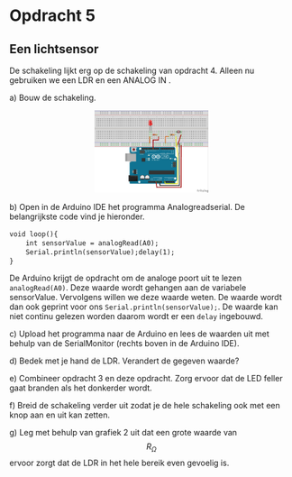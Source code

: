 # Opdracht 5

## Een lichtsensor

De schakeling lijkt erg op de schakeling van opdracht 4. 
Alleen nu gebruiken we een LDR en een ANALOG IN .

a) Bouw de schakeling.

<p align="center">
  <img src="../../../figures/arduino/Opdr5/LDR_bb.jpg " width="40%" title="LED_opdr2">
</p>

b) Open in de Arduino IDE het programma Analogreadserial.
De belangrijkste code vind je hieronder.
```angular2html
void loop(){
    int sensorValue = analogRead(A0);
    Serial.println(sensorValue);delay(1);
}
```

De Arduino krijgt de opdracht om de analoge poort uit te lezen ```analogRead(A0)```. 
Deze waarde wordt gehangen aan de variabele sensorValue. 
Vervolgens willen we deze waarde weten. 
De waarde wordt dan ook geprint voor ons ```Serial.println(sensorValue);```. 
De waarde kan niet continu gelezen worden daarom wordt er een ```delay``` ingebouwd.

c) Upload het programma naar de Arduino en lees de waarden uit met behulp van de SerialMonitor (rechts boven in de Arduino IDE).

d) Bedek met je hand de LDR. Verandert de gegeven waarde?

e) Combineer opdracht 3 en deze opdracht. 
Zorg ervoor dat de LED feller gaat branden als het donkerder wordt.

f) Breid de schakeling verder uit zodat je de hele schakeling ook met een knop aan en uit kan zetten.

g) Leg met behulp van grafiek 2 uit dat een grote waarde van $$R_Ω$$ ervoor zorgt dat de LDR in het hele bereik even gevoelig is.



